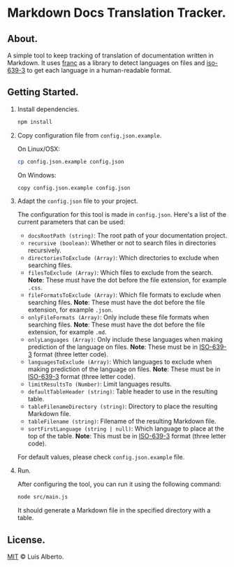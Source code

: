 # Markdown Docs Translation Tracker.

## About.

A simple tool to keep tracking of translation of documentation written in Markdown. It uses [franc](https://github.com/wooorm/franc) as a library to detect languages on files and [iso-639-3](https://github.com/wooorm/iso-639-3) to get each language in a human-readable format.

## Getting Started.

1. Install dependencies.

    ```bash
    npm install
    ```

2. Copy configuration file from `config.json.example`.

    On Linux/OSX:
    ```bash
    cp config.json.example config.json
    ```

    On Windows:
    ```bash
    copy config.json.example config.json
    ```

3. Adapt the `config.json` file to your project.

    The configuration for this tool is made in `config.json`. Here's a list of the current parameters that can be used:

    - `docsRootPath (string)`: The root path of your documentation project.
    - `recursive (boolean)`: Whether or not to search files in directories recursively.
    - `directoriesToExclude (Array)`: Which directories to exclude when searching files.
    - `filesToExclude (Array)`: Which files to exclude from the search. **Note**: These must have the dot before the file extension, for example `.css`.
    - `fileFormatsToExclude (Array)`: Which file formats to exclude when searching files. **Note**: These must have the dot before the file extension, for example `.json`.
    - `onlyFileFormats (Array)`: Only include these file formats when searching files. **Note**: These must have the dot before the file extension, for example `.md`.
    - `onlyLanguages (Array)`: Only include these languages when making prediction of the language on files. **Note**: These must be in [ISO-639-3](https://github.com/wooorm/iso-639-3/blob/main/to-1.json) format (three letter code).
    - `languagesToExclude (Array)`: Which languages to exclude when making prediction of the language on files. **Note**: These must be in [ISO-639-3](https://github.com/wooorm/iso-639-3/blob/main/to-1.json) format (three letter code).
    - `limitResultsTo (Number)`: Limit languages results.
    - `defaultTableHeader (string)`: Table header to use in the resulting table.
    - `tableFilenameDirectory (string)`: Directory to place the resulting Markdown file.
    - `tableFilename (string)`: Filename of the resulting Markdown file.
    - `sortFirstLanguage (string | null)`: Which language to place at the top of the table. **Note**: This must be in [ISO-639-3](https://github.com/wooorm/iso-639-3/blob/main/to-1.json) format (three letter code).

    For default values, please check `config.json.example` file.

4. Run.

    After configuring the tool, you can run it using the following command:

    ```bash
    node src/main.js
    ```

    It should generate a Markdown file in the specified directory with a table.

## License.

[MIT](LICENSE) © Luis Alberto.